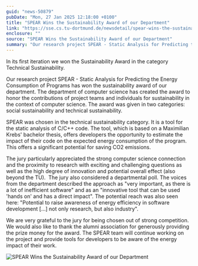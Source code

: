 ```yaml
---
guid: "news-50879"
pubDate: "Mon, 27 Jan 2025 12:18:00 +0100"
title: "SPEAR Wins the Sustainability Award of our Department"
link: "https://sse.cs.tu-dortmund.de/newsdetail/spear-wins-the-sustainability-award-of-our-department-50879/"
enclosure: ""
source: "SPEAR Wins the Sustainability Award of our Department"
summary: "Our research project SPEAR - Static Analysis for Predicting the Energy Consumption of Programs has won the sustainability award of our department."
---
```

In its first iteration we won the Sustainability Award in the category Technical Sustainability.

Our research project SPEAR - Static Analysis for Predicting the Energy Consumption of Programs has won the sustainability award of our department. The department of computer science has created the award to honor the contributions of project teams and individuals for sustainability in the context of computer science. The award was given in two categories: social sustainability and technical sustainability.

SPEAR was chosen in the technical sustainability category. It is a tool for the static analysis of C/C++ code. The tool, which is based on a Maximilian Krebs' bachelor thesis, offers developers the opportunity to estimate the impact of their code on the expected energy consumption of the program. This offers a significant potential for saving CO2 emissions.

The jury particularly appreciated the strong computer science connection and the proximity to research with exciting and challenging questions as well as the high degree of innovation and potential overall effect (also beyond the TU).  The jury also considered a departmental poll. The voices from the department described the approach as "very important, as there is a lot of inefficient software" and as an "innovative tool that can be used 'hands on' and has a direct impact". The potential reach was also seen here: "Potential to raise awareness of energy efficiency in software development [...] not only research, but also industry".

We are very grateful to the jury for being chosen out of strong competition. We would also like to thank the alumni association for generously providing the prize money for the award. The SPEAR team will continue working on the project and provide tools for developers to be aware of the energy impact of their work.

![SPEAR Wins the Sustainability Award of our Department](/images/news-50879_2.jpg)
